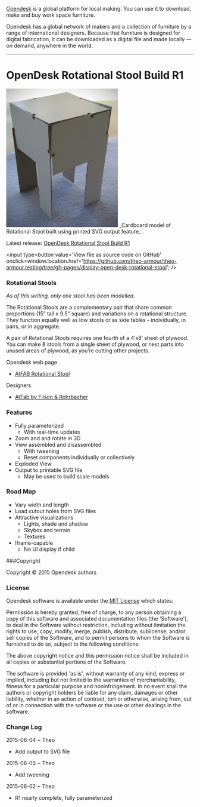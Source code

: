 [Opendesk]( https://www.opendesk.cc/ ) is a global platform for local making. You can use it to download, make and buy work space furniture.

Opendesk has a global network of makers and a collection of furniture by a range of international designers. Because that furniture is designed for digital fabrication, it can be downloaded as a digital file and made locally — on demand, anywhere in the world.
***

OpenDesk Rotational Stool Build R1
===

<span style=display:none; >[View as web page]( http://theo-armour.github.io/theo-armour.testing/display-open-desk-rotational-stool/ "View file as a web page." ) </span>  


<img src=rotational-stool-1.jpg width=300 />  
_Cardboard model of Rotational Stool built using printed SVG output feature_

Latest release: [OpenDesk Rotational Stool Build R1](http://theo-armour.github.io/theo-armour.testing/display-open-desk-rotational-stool/build-open-desk-rotational-stool-r1.html )

<input type=button value='View file as source code on GitHub' onclick=window.location.href='https://github.com/theo-armour/theo-armour.testing/tree/gh-pages/display-open-desk-rotational-stool'; />


### Rotational Stools

_As of this writing, only one stool has been modelled._

The Rotational Stools are a complementary pair that share common proportions (15” tall x 9.5” square) and variations on a rotational structure. They function equally well as low stools or as side tables - individually, in pairs, or in aggregate.

A pair of Rotational Stools requires one fourth of a 4’x8’ sheet of plywood. You can make 8 stools from a single sheet of plywood, or nest parts into unused areas of plywood, as you’re cutting other projects.

Opendesk web page

* [AtFAB Rotational Stool]( https://www.opendesk.cc/atfab/rotational-stools )

Designers

* [AtFab by Filson & Rohrbacher]( https://www.opendesk.cc/atfab )

### Features

* Fully parameterized
	* With real-time updates
* Zoom and and rotate in 3D
* View assembled and disassembled
	* With tweening
	* Reset components individually or collectively
* Exploded View
* Output to printable SVG file
	* May be used to build scale models

### Road Map

* Vary width and length
* Load cutout holes from SVG files
* Attractive visualizations
	* Lights, shade and shadow
	* Skybox and terrain
	* Textures
* Iframe-capable
	* No UI display if child 

###Copyright

Copyright © 2015 Opendesk authors


### License

Opendesk software is available under the [MIT License]( http://en.wikipedia.org/wiki/MIT_License) which states:

Permission is hereby granted, free of charge, to any person obtaining a copy of this software and associated documentation files (the 'Software'),
to deal in the Software without restriction, including without limitation the rights to use, copy, modify, merge, publish, distribute, sublicense, and/or sell copies of the Software, and to permit persons to whom the Software is furnished to do so, subject to the following conditions:

The above copyright notice and this permission notice shall be included in all copies or substantial portions of the Software.

The software is provided 'as is', without warranty of any kind, express or implied, including but not limited to the warranties of merchantability, fitness for a particular purpose and noninfringement.
In no event shall the authors or copyright holders be liable for any claim, damages or other liability, whether in an action of contract, tort or otherwise, arising from, out of or in connection with the software or the use or other dealings in the software.



### Change Log

2015-06-04 ~ Theo

* Add output to SVG file

2015-06-03 ~ Theo

* Add tweening

2015-06-02 ~ Theo

* R1 nearly complete, fully parameterized
